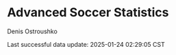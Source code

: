# Advanced Soccer Statistics
Denis Ostroushko

<!-- gfm -->

Last successful data update: 2025-01-24 02:29:05 CST
